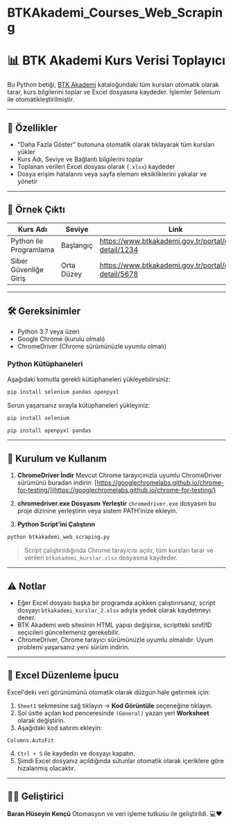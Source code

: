 # BTKAkademi_Courses_Web_Scraping
# 📊 BTK Akademi Kurs Verisi Toplayıcı

Bu Python betiği, [BTK Akademi](https://www.btkakademi.gov.tr/portal/catalog) kataloğundaki tüm kursları otomatik olarak tarar, kurs bilgilerini toplar ve Excel dosyasına kaydeder. İşlemler Selenium ile otomatikleştirilmiştir.

---

## 🚀 Özellikler

- "Daha Fazla Göster" butonuna otomatik olarak tıklayarak tüm kursları yükler
- Kurs Adı, Seviye ve Bağlantı bilgilerini toplar
- Toplanan verileri Excel dosyası olarak (`.xlsx`) kaydeder
- Dosya erişim hatalarını veya sayfa elemanı eksikliklerini yakalar ve yönetir

---

## 📁 Örnek Çıktı

| Kurs Adı                   | Seviye       | Link                                                       |
|----------------------------|--------------|------------------------------------------------------------|
| Python ile Programlama     | Başlangıç    | https://www.btkakademi.gov.tr/portal/course-detail/1234    |
| Siber Güvenliğe Giriş      | Orta Düzey   | https://www.btkakademi.gov.tr/portal/course-detail/5678    |

---

## 🛠 Gereksinimler

- Python 3.7 veya üzeri
- Google Chrome (kurulu olmalı)
- ChromeDriver (Chrome sürümünüzle uyumlu olmalı)

### Python Kütüphaneleri

Aşağıdaki komutla gerekli kütüphaneleri yükleyebilirsiniz:

```bash
pip install selenium pandas openpyxl
````

Sorun yaşarsanız sırayla kütüphaneleri yükleyiniz:

```bash
pip install selenium
````

```bash
pip install openpyxl pandas
````

---

## 🔧 Kurulum ve Kullanım

1. **ChromeDriver İndir**
   Mevcut Chrome tarayıcınızla uyumlu ChromeDriver sürümünü buradan indirin:
   [https://googlechromelabs.github.io/chrome-for-testing/](https://googlechromelabs.github.io/chrome-for-testing/)

2. **chromedriver.exe Dosyasını Yerleştir**
   `chromedriver.exe` dosyasını bu proje dizinine yerleştirin veya sistem PATH’inize ekleyin.

3. **Python Script’ini Çalıştırın**

```bash
python btkakademi_web_scraping.py
```

> Script çalıştırıldığında Chrome tarayıcısı açılır, tüm kursları tarar ve verileri `btkakademi_kurslar.xlsx` dosyasına kaydeder.

---

## ⚠️ Notlar

* Eğer Excel dosyası başka bir programda açıkken çalıştırırsanız, script dosyayı `btkakademi_kurslar_2.xlsx` adıyla yedek olarak kaydetmeyi dener.
* BTK Akademi web sitesinin HTML yapısı değişirse, scriptteki sınıf/ID seçicileri güncellemeniz gerekebilir.
* ChromeDriver, Chrome tarayıcı sürümünüzle uyumlu olmalıdır. Uyum problemi yaşarsanız yeni sürüm indirin.

---

## 📌 Excel Düzenleme İpucu

Excel'deki veri görünümünü otomatik olarak düzgün hale getirmek için:

1. `Sheet1` sekmesine sağ tıklayın → **Kod Görüntüle** seçeneğine tıklayın.
2. Sol üstte açılan kod penceresinde `(General)` yazan yeri **Worksheet** olarak değiştirin.
3. Aşağıdaki kod satırını ekleyin:

```vba
Columns.AutoFit
```

4. `Ctrl + S` ile kaydedin ve dosyayı kapatın.
5. Şimdi Excel dosyanız açıldığında sütunlar otomatik olarak içeriklere göre hizalanmış olacaktır.

---

## 👨‍💻 Geliştirici

**Baran Hüseyin Kençü**
Otomasyon ve veri işleme tutkusu ile geliştirildi. 💻❤️
